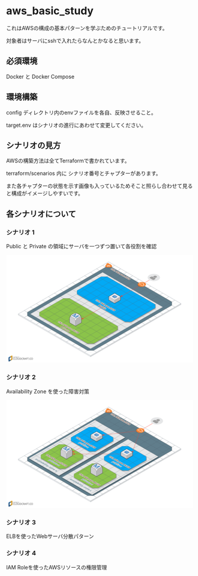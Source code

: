 # aws_basic_study

これはAWSの構成の基本パターンを学ぶためのチュートリアルです。

対象者はサーバにsshで入れたらなんとかなると思います。

## 必須環境
Docker と Docker Compose

## 環境構築
config ディレクトリ内のenvファイルを各自、反映させること。

target.env はシナリオの進行にあわせて変更してください。

## シナリオの見方
AWSの構築方法は全てTerraformで書かれています。

terraform/scenarios 内に シナリオ番号とチャプターがあります。

また各チャプターの状態を示す画像も入っているためそこと照らし合わせて見ると構成がイメージしやすいです。

## 各シナリオについて

### シナリオ 1
Public と Private の領域にサーバを一つずつ置いて各役割を確認

![構成図](https://github.com/a4t/aws_basic_study/blob/master/terraform/scenarios/scenario1/images/chapter4.png "構成図")

### シナリオ 2
Availability Zone を使った障害対策

![構成図](https://github.com/a4t/aws_basic_study/blob/master/terraform/scenarios/scenario2/images/chapter4.png "構成図")


### シナリオ 3
ELBを使ったWebサーバ分散パターン

### シナリオ 4
IAM Roleを使ったAWSリソースの権限管理
